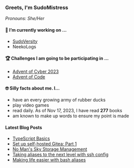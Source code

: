 ### Greets, I'm SudoMistress

_Pronouns: She/Her_

#### 🔭 I’m currently working on ...

- [SudoVersity](https://www.sudoversity.fyi)
- NeekoLogs

#### 🏆 Challenges I am going to be participating in ...

- [Advent of Cyber 2023](https://tryhackme.com/room/adventofcyber2023)
- [Advent of Code](https://adventofcode.com)

#### 🤓 Silly facts about me. I...

- have an every growing army of rubber ducks
- play video games
- read daily. As of Nov 17, 2023, I have read **277** books
- am known to make up words to ensure my point is made

#### Latest Blog Posts

<!-- BLOG-POST-LIST:START -->
- [TypeScript Basics](https://www.sudoversity.fyi/posts/typescript-basics/)
- [Set up self-hosted Gitea: Part 1](https://www.sudoversity.fyi/posts/self-hosted-gitea-part-1/)
- [No Man&#39;s Sky Storage Management](https://www.sudoversity.fyi/posts/nms-storage-management/)
- [Taking aliases to the next level with ssh config](https://www.sudoversity.fyi/posts/taking-aliases-to-the-next-level-with-ssh-config/)
- [Making life easier with bash aliases](https://www.sudoversity.fyi/posts/create-bash-aliases/)
<!-- BLOG-POST-LIST:END -->
